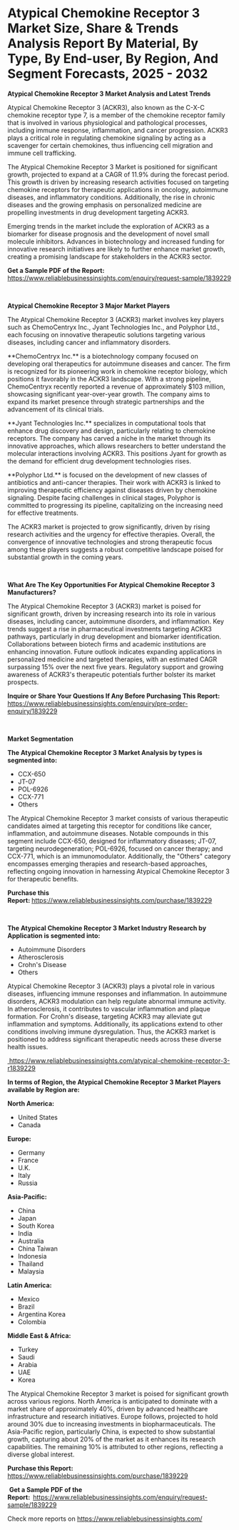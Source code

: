 <p><h1>Atypical Chemokine Receptor 3 Market Size, Share & Trends Analysis Report By Material, By Type, By End-user, By Region, And Segment Forecasts, 2025 - 2032</h1></p><p><strong>Atypical Chemokine Receptor 3 Market Analysis and Latest Trends</strong></p>
<p><p>Atypical Chemokine Receptor 3 (ACKR3), also known as the C-X-C chemokine receptor type 7, is a member of the chemokine receptor family that is involved in various physiological and pathological processes, including immune response, inflammation, and cancer progression. ACKR3 plays a critical role in regulating chemokine signaling by acting as a scavenger for certain chemokines, thus influencing cell migration and immune cell trafficking.</p><p>The Atypical Chemokine Receptor 3 Market is positioned for significant growth, projected to expand at a CAGR of 11.9% during the forecast period. This growth is driven by increasing research activities focused on targeting chemokine receptors for therapeutic applications in oncology, autoimmune diseases, and inflammatory conditions. Additionally, the rise in chronic diseases and the growing emphasis on personalized medicine are propelling investments in drug development targeting ACKR3.</p><p>Emerging trends in the market include the exploration of ACKR3 as a biomarker for disease prognosis and the development of novel small molecule inhibitors. Advances in biotechnology and increased funding for innovative research initiatives are likely to further enhance market growth, creating a promising landscape for stakeholders in the ACKR3 sector.</p></p>
<p><strong>Get a Sample PDF of the Report:&nbsp;</strong> <a href="https://www.reliablebusinessinsights.com/enquiry/request-sample/1839229?utm_campaign=3062&utm_medium=2&utm_source=Github&utm_content=ia&utm_term=09032025&utm_id=atypical-chemokine-receptor-3">https://www.reliablebusinessinsights.com/enquiry/request-sample/1839229</a></p>
<p>&nbsp;</p>
<p><strong>Atypical Chemokine Receptor 3 Major Market Players</strong></p>
<p><p>The Atypical Chemokine Receptor 3 (ACKR3) market involves key players such as ChemoCentryx Inc., Jyant Technologies Inc., and Polyphor Ltd., each focusing on innovative therapeutic solutions targeting various diseases, including cancer and inflammatory disorders.</p><p>**ChemoCentryx Inc.** is a biotechnology company focused on developing oral therapeutics for autoimmune diseases and cancer. The firm is recognized for its pioneering work in chemokine receptor biology, which positions it favorably in the ACKR3 landscape. With a strong pipeline, ChemoCentryx recently reported a revenue of approximately $103 million, showcasing significant year-over-year growth. The company aims to expand its market presence through strategic partnerships and the advancement of its clinical trials.</p><p>**Jyant Technologies Inc.** specializes in computational tools that enhance drug discovery and design, particularly relating to chemokine receptors. The company has carved a niche in the market through its innovative approaches, which allows researchers to better understand the molecular interactions involving ACKR3. This positions Jyant for growth as the demand for efficient drug development technologies rises.</p><p>**Polyphor Ltd.** is focused on the development of new classes of antibiotics and anti-cancer therapies. Their work with ACKR3 is linked to improving therapeutic efficiency against diseases driven by chemokine signaling. Despite facing challenges in clinical stages, Polyphor is committed to progressing its pipeline, capitalizing on the increasing need for effective treatments.</p><p>The ACKR3 market is projected to grow significantly, driven by rising research activities and the urgency for effective therapies. Overall, the convergence of innovative technologies and strong therapeutic focus among these players suggests a robust competitive landscape poised for substantial growth in the coming years.</p></p>
<p>&nbsp;</p>
<p><strong>What Are The Key Opportunities For Atypical Chemokine Receptor 3 Manufacturers?</strong></p>
<p><p>The Atypical Chemokine Receptor 3 (ACKR3) market is poised for significant growth, driven by increasing research into its role in various diseases, including cancer, autoimmune disorders, and inflammation. Key trends suggest a rise in pharmaceutical investments targeting ACKR3 pathways, particularly in drug development and biomarker identification. Collaborations between biotech firms and academic institutions are enhancing innovation. Future outlook indicates expanding applications in personalized medicine and targeted therapies, with an estimated CAGR surpassing 15% over the next five years. Regulatory support and growing awareness of ACKR3's therapeutic potentials further bolster its market prospects.</p></p>
<p><strong>Inquire or Share Your Questions If Any Before Purchasing This Report:</strong> <a href="https://www.reliablebusinessinsights.com/enquiry/pre-order-enquiry/1839229?utm_campaign=3062&utm_medium=2&utm_source=Github&utm_content=ia&utm_term=09032025&utm_id=atypical-chemokine-receptor-3">https://www.reliablebusinessinsights.com/enquiry/pre-order-enquiry/1839229</a></p>
<p>&nbsp;</p>
<p><strong>Market Segmentation</strong></p>
<p><strong>The Atypical Chemokine Receptor 3 Market Analysis by types is segmented into:</strong></p>
<p><ul><li>CCX-650</li><li>JT-07</li><li>POL-6926</li><li>CCX-771</li><li>Others</li></ul></p>
<p><p>The Atypical Chemokine Receptor 3 market consists of various therapeutic candidates aimed at targeting this receptor for conditions like cancer, inflammation, and autoimmune diseases. Notable compounds in this segment include CCX-650, designed for inflammatory diseases; JT-07, targeting neurodegeneration; POL-6926, focused on cancer therapy; and CCX-771, which is an immunomodulator. Additionally, the "Others" category encompasses emerging therapies and research-based approaches, reflecting ongoing innovation in harnessing Atypical Chemokine Receptor 3 for therapeutic benefits.</p></p>
<p><strong>Purchase this Report:&nbsp;</strong><a href="https://www.reliablebusinessinsights.com/purchase/1839229?utm_campaign=3062&utm_medium=2&utm_source=Github&utm_content=ia&utm_term=09032025&utm_id=atypical-chemokine-receptor-3">https://www.reliablebusinessinsights.com/purchase/1839229</a></p>
<p>&nbsp;</p>
<p><strong>The Atypical Chemokine Receptor 3 Market Industry Research by Application is segmented into:</strong></p>
<p><ul><li>Autoimmune Disorders</li><li>Atherosclerosis</li><li>Crohn's Disease</li><li>Others</li></ul></p>
<p><p>Atypical Chemokine Receptor 3 (ACKR3) plays a pivotal role in various diseases, influencing immune responses and inflammation. In autoimmune disorders, ACKR3 modulation can help regulate abnormal immune activity. In atherosclerosis, it contributes to vascular inflammation and plaque formation. For Crohn's disease, targeting ACKR3 may alleviate gut inflammation and symptoms. Additionally, its applications extend to other conditions involving immune dysregulation. Thus, the ACKR3 market is positioned to address significant therapeutic needs across these diverse health issues.</p></p>
<p><a href="https://www.reliablebusinessinsights.com/atypical-chemokine-receptor-3-r1839229?utm_campaign=3062&utm_medium=2&utm_source=Github&utm_content=ia&utm_term=09032025&utm_id=atypical-chemokine-receptor-3">&nbsp;https://www.reliablebusinessinsights.com/atypical-chemokine-receptor-3-r1839229</a></p>
<p><strong>In terms of Region, the Atypical Chemokine Receptor 3 Market Players available by Region are:</strong></p>
<p>
    <p> <strong> North America: </strong>
        <ul>
            <li>United States</li>
            <li>Canada</li>
        </ul>
        </p> 
    <p> <strong> Europe: </strong>
        <ul>
            <li>Germany</li>
            <li>France</li>
            <li>U.K.</li>
            <li>Italy</li>
            <li>Russia</li>
        </ul>
        </p> 
    <p> <strong> Asia-Pacific: </strong>
        <ul>
            <li>China</li>
            <li>Japan</li>
            <li>South Korea</li>
            <li>India</li>
            <li>Australia</li>
            <li>China Taiwan</li>
            <li>Indonesia</li>
            <li>Thailand</li>
            <li>Malaysia</li>
        </ul>
        </p> 
    <p> <strong> Latin America: </strong>
        <ul>
            <li>Mexico</li>
            <li>Brazil</li>
            <li>Argentina Korea</li>
            <li>Colombia</li>
        </ul>
        </p> 
    <p> <strong> Middle East & Africa: </strong>
        <ul>
            <li>Turkey</li>
            <li>Saudi</li>
            <li>Arabia</li>
            <li>UAE</li>
            <li>Korea</li>
        </ul>
    </p>
    </p>
<p><p>The Atypical Chemokine Receptor 3 market is poised for significant growth across various regions. North America is anticipated to dominate with a market share of approximately 40%, driven by advanced healthcare infrastructure and research initiatives. Europe follows, projected to hold around 30% due to increasing investments in biopharmaceuticals. The Asia-Pacific region, particularly China, is expected to show substantial growth, capturing about 20% of the market as it enhances its research capabilities. The remaining 10% is attributed to other regions, reflecting a diverse global interest.</p></p>
<p><strong>Purchase this Report: </strong><a href="https://www.reliablebusinessinsights.com/purchase/1839229?utm_campaign=3062&utm_medium=2&utm_source=Github&utm_content=ia&utm_term=09032025&utm_id=atypical-chemokine-receptor-3">https://www.reliablebusinessinsights.com/purchase/1839229</a></p>
<p>&nbsp;<strong>Get a Sample PDF of the Report:&nbsp;&nbsp;</strong><a href="https://www.reliablebusinessinsights.com/enquiry/request-sample/1839229?utm_campaign=3062&utm_medium=2&utm_source=Github&utm_content=ia&utm_term=09032025&utm_id=atypical-chemokine-receptor-3">https://www.reliablebusinessinsights.com/enquiry/request-sample/1839229</a></p>
<p><strong></strong></p>
<p>Check more reports on <a href="https://www.reliablebusinessinsights.com/?utm_campaign=3062&utm_medium=2&utm_source=Github&utm_content=ia&utm_term=09032025&utm_id=atypical-chemokine-receptor-3">https://www.reliablebusinessinsights.com/</a></p>
